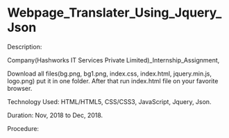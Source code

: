 # Webpage_Translater_Using_Jquery_Json
Description: 

Company(Hashworks IT Services Private Limited)_Internship_Assignment, 

Download all files(bg.png, bg1.png, index.css, index.html, jquery.min.js, logo.png) put it in one folder. 
After that run index.html file on your favorite browser. 

Technology Used: HTML/HTML5, CSS/CSS3, JavaScript, Jquery, Json. 

Duration: Nov, 2018 to Dec, 2018.

Procedure:


